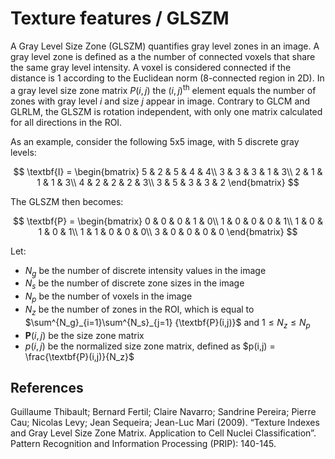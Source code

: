 # Texture features / GLSZM

A Gray Level Size Zone (GLSZM) quantifies gray level zones in an image. A gray level zone is defined as a the number
of connected voxels that share the same gray level intensity. A voxel is considered connected if the distance is 1
according to the Euclidean norm (8-connected region in 2D).
In a gray level size zone matrix $P(i,j)$ the $(i,j)^{\text{th}}$ element equals the number of zones
with gray level $i$ and size $j$ appear in image. Contrary to GLCM and GLRLM, the GLSZM is rotation
independent, with only one matrix calculated for all directions in the ROI.

As an example, consider the following 5x5 image, with 5 discrete gray levels:

$$
    \textbf{I} = \begin{bmatrix}
    5 & 2 & 5 & 4 & 4\\
    3 & 3 & 3 & 1 & 3\\
    2 & 1 & 1 & 1 & 3\\
    4 & 2 & 2 & 2 & 3\\
    3 & 5 & 3 & 3 & 2 \end{bmatrix}
$$

The GLSZM then becomes:

$$
    \textbf{P} = \begin{bmatrix}
    0 & 0 & 0 & 1 & 0\\
    1 & 0 & 0 & 0 & 1\\
    1 & 0 & 1 & 0 & 1\\
    1 & 1 & 0 & 0 & 0\\
    3 & 0 & 0 & 0 & 0 \end{bmatrix}
$$

Let:

- $N_g$ be the number of discrete intensity values in the image
- $N_s$ be the number of discrete zone sizes in the image
- $N_p$ be the number of voxels in the image
- $N_z$ be the number of zones in the ROI, which is equal to $\sum^{N_g}_{i=1}\sum^{N_s}_{j=1}
    {\textbf{P}(i,j)}$ and $1 \leq N_z \leq N_p$
- $\textbf{P}(i,j)$ be the size zone matrix
- $p(i,j)$ be the normalized size zone matrix, defined as $p(i,j) = \frac{\textbf{P}(i,j)}{N_z}$

## References

Guillaume Thibault; Bernard Fertil; Claire Navarro; Sandrine Pereira; Pierre Cau; Nicolas Levy; Jean Sequeira; Jean-Luc Mari (2009). “Texture Indexes and Gray Level Size Zone Matrix. Application to Cell Nuclei Classification”. Pattern Recognition and Information Processing (PRIP): 140-145.